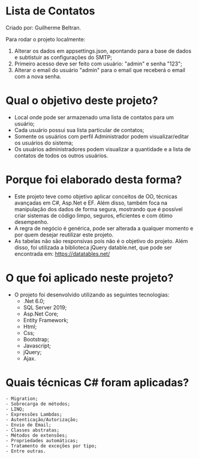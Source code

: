 # Lista de Contatos

Criado por: Guilherme Beltran.

Para rodar o projeto localmente:

1) Alterar os dados em appsettings.json, apontando para a base de dados e subtistuir as configurações do SMTP;
2) Primeiro acesso deve ser feito com usuário: "admin" e senha "123";
3) Alterar o email do usuário "admin" para o email que receberá o email com a nova senha.

# Qual o objetivo deste projeto?
  - Local onde pode ser armazenado uma lista de contatos para um usuário;
  - Cada usuário possui sua lista particular de contatos;
  - Somente os usuários com perfil Administrador podem visualizar/editar os usuários do sistema;
  - Os usuários administradores podem visualizar a quantidade e a lista de contatos de todos os outros usuários.

# Porque foi elaborado desta forma?

  - Este projeto teve como objetivo aplicar conceitos de OO, técnicas avançadas em C#, Asp.Net e EF. Além disso, também foca na manipulação dos dados de forma segura, mostrando que é possível criar sistemas de código limpo, seguros, eficientes e com ótimo desempenho.
  - A regra de negócio é genérica, pode ser alterada a qualquer momento e por quem desejar reutilizar este projeto.
  - As tabelas não são responsivas pois não é o objetivo do projeto. Além disso, foi utilizada a biblioteca jQuery datable.net, que pode ser encontrada em: https://datatables.net/

# O que foi aplicado neste projeto?

  - O projeto foi desenvolvido utilizando as seguintes tecnologias:
    - .Net 6.0;
    - SQL Server 2019;
    - Asp.Net Core;
    - Entity Framework;
    - Html;
    - Css;
    - Bootstrap;
    - Javascript;
    - jQuery;
    - Ajax.

# Quais técnicas C# foram aplicadas?
    - Migration;
    - Sobrecarga de métodos;
    - LINQ;
    - Expressões Lambdas;
    - Autenticação/Autorização;
    - Envio de Email;
    - Classes abstratas;
    - Métodos de extensões;
    - Propriedades automáticas;
    - Tratamento de exceções por tipo;
    - Entre outras.
